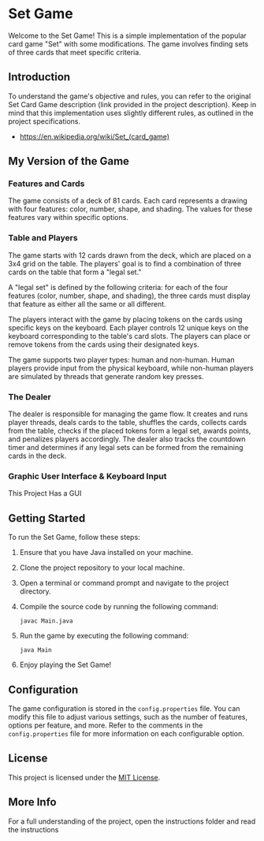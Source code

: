 # Set Game

Welcome to the Set Game! This is a simple implementation of the popular card game "Set" with some modifications. The game involves finding sets of three cards that meet specific criteria. 

## Introduction

To understand the game's objective and rules, you can refer to the original Set Card Game description (link provided in the project description). Keep in mind that this implementation uses slightly different rules, as outlined in the project specifications.
- https://en.wikipedia.org/wiki/Set_(card_game) 

## My Version of the Game

### Features and Cards

The game consists of a deck of 81 cards. Each card represents a drawing with four features: color, number, shape, and shading. The values for these features vary within specific options.

### Table and Players

The game starts with 12 cards drawn from the deck, which are placed on a 3x4 grid on the table. The players' goal is to find a combination of three cards on the table that form a "legal set."

A "legal set" is defined by the following criteria: for each of the four features (color, number, shape, and shading), the three cards must display that feature as either all the same or all different.

The players interact with the game by placing tokens on the cards using specific keys on the keyboard. Each player controls 12 unique keys on the keyboard corresponding to the table's card slots. The players can place or remove tokens from the cards using their designated keys.

The game supports two player types: human and non-human. Human players provide input from the physical keyboard, while non-human players are simulated by threads that generate random key presses.

### The Dealer

The dealer is responsible for managing the game flow. It creates and runs player threads, deals cards to the table, shuffles the cards, collects cards from the table, checks if the placed tokens form a legal set, awards points, and penalizes players accordingly. The dealer also tracks the countdown timer and determines if any legal sets can be formed from the remaining cards in the deck.

### Graphic User Interface & Keyboard Input

This Project Has a GUI

## Getting Started

To run the Set Game, follow these steps:

1. Ensure that you have Java installed on your machine.

2. Clone the project repository to your local machine.

3. Open a terminal or command prompt and navigate to the project directory.

4. Compile the source code by running the following command:
   ```
   javac Main.java
   ```

5. Run the game by executing the following command:
   ```
   java Main
   ```

6. Enjoy playing the Set Game!

## Configuration

The game configuration is stored in the `config.properties` file. You can modify this file to adjust various settings, such as the number of features, options per feature, and more. Refer to the comments in the `config.properties` file for more information on each configurable option.

## License

This project is licensed under the [MIT License](LICENSE).

## More Info
For a full understanding of the project, open the instructions folder and read the instructions
